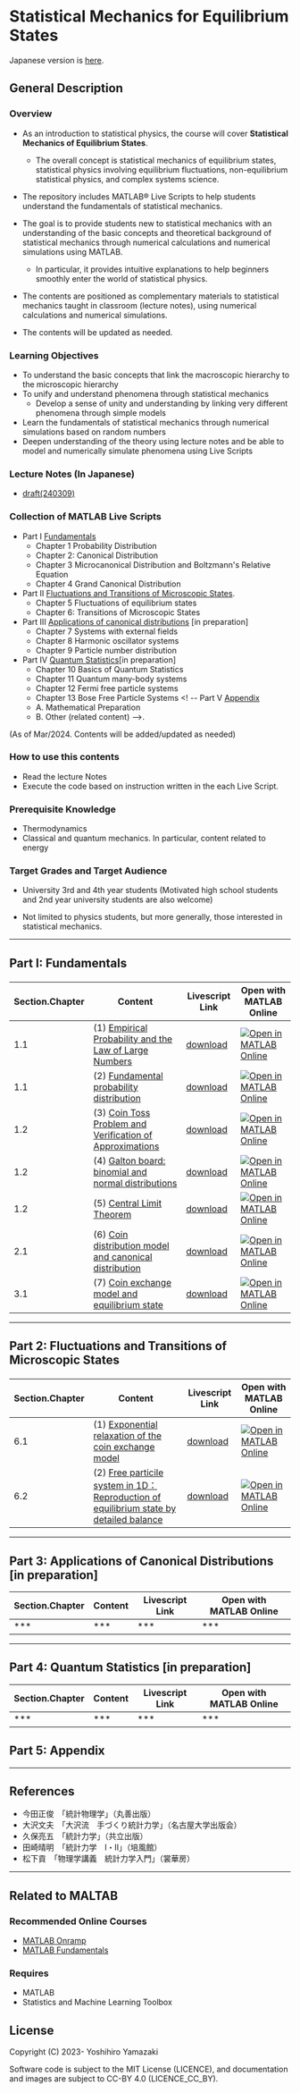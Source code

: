 # Statistical Mechanics for Equilibrium States

Japanese version is [here](README.md).

## General Description

### Overview

- As an introduction to statistical physics, the course will cover **Statistical Mechanics of Equilibrium States**.
  - The overall concept is statistical mechanics of equilibrium states, statistical physics involving equilibrium fluctuations, non-equilibrium statistical physics, and complex systems science.
- The repository includes MATLAB® Live Scripts to help students understand the fundamentals of statistical mechanics.
- The goal is to provide students new to statistical mechanics with an understanding of the basic concepts and theoretical background of statistical mechanics through numerical calculations and numerical simulations using MATLAB.
  - In particular, it provides intuitive explanations to help beginners smoothly enter the world of statistical physics.

- The contents are positioned as complementary materials to statistical mechanics taught in classroom (lecture notes), using numerical calculations and numerical simulations.

- The contents will be updated as needed.


### Learning Objectives

- To understand the basic concepts that link the macroscopic hierarchy to the microscopic hierarchy
- To unify and understand phenomena through statistical mechanics
  - Develop a sense of unity and understanding by linking very different phenomena through simple models
- Learn the fundamentals of statistical mechanics through numerical simulations based on random numbers
- Deepen understanding of the theory using lecture notes and be able to model and numerically simulate phenomena using Live Scripts

### Lecture Notes (In Japanese)

- [draft(240309)](https://waseda.box.com/s/xozrws2nlrkb0iuim7ylyg5xiv3fqwmh)

### Collection of MATLAB Live Scripts
- Part I <a href="#part01">Fundamentals</a>
  - Chapter 1 Probability Distribution
  - Chapter 2: Canonical Distribution
  - Chapter 3 Microcanonical Distribution and Boltzmann's Relative Equation
  - Chapter 4 Grand Canonical Distribution
- Part II <a href="#part02">Fluctuations and Transitions of Microscopic States</a>.
  - Chapter 5 Fluctuations of equilibrium states
  - Chapter 6: Transitions of Microscopic States
- Part III <a href="#part03">Applications of canonical distributions</a> [in preparation]
  - Chapter 7 Systems with external fields
  - Chapter 8 Harmonic oscillator systems
  - Chapter 9 Particle number distribution
- Part IV <a href="#part04">Quantum Statistics</a>[in preparation]
  - Chapter 10 Basics of Quantum Statistics
  - Chapter 11 Quantum many-body systems
  - Chapter 12 Fermi free particle systems
  - Chapter 13 Bose Free Particle Systems
<! -- Part V <a href="#part05">Appendix</a>
  - A. Mathematical Preparation
  - B. Other (related content) -->.

(As of Mar/2024. Contents will be added/updated as needed)

### How to use this contents

- Read the lecture Notes
- Execute the code based on instruction written in the each Live Script.

### Prerequisite Knowledge

- Thermodynamics
- Classical and quantum mechanics. In particular, content related to energy

### Target Grades and Target Audience

- University 3rd and 4th year students (Motivated high school students and 2nd year university students are also welcome)

- Not limited to physics students, but more generally, those interested in statistical mechanics.

---

## <p id="part01">Part I: Fundamentals</p>


<!-- ### ===== Overview =====

- will be updated later

### ===== Live Script ===== -->

| Section.Chapter | Content | Livescript Link| Open with MATLAB Online |
| --- | -------------- | -------------- | -------------- |
| 1.1 | (1) [Empirical Probability and the Law of Large Numbers](Livescripts/empirical_probability_statA_240205_en.md) | [download](https://github.com/yoshy2003/StatMech_A/raw/main/Livescripts/empirical_probability_statA_240205_en.mlx) | [![Open in MATLAB Online](https://www.mathworks.com/images/responsive/global/open-in-matlab-online.svg)](https://matlab.mathworks.com/open/github/v1?repo=yoshy2003/StatMech_A&file=Livescripts/empirical_probability_statA_240205_en.mlx) |
| 1.1 | (2) [Fundamental probability distribution](Livescripts/probability_distribution_statA_240205_en.md) | [download](https://github.com/yoshy2003/StatMech_A/raw/main/Livescripts/probability_distribution_statA_240205_en.mlx) | [![Open in MATLAB Online](https://www.mathworks.com/images/responsive/global/open-in-matlab-online.svg)](https://matlab.mathworks.com/open/github/v1?repo=yoshy2003/StatMech_A&file=Livescripts/probability_distribution_statA_240205_en.mlx) |
| 1.2 | (3) [Coin Toss Problem and Verification of Approximations](Livescripts/coin_toss_statA_240229_en.md) | [download](https://github.com/yoshy2003/StatMech_A/raw/main/Livescripts/coin_toss_statA_240229_en.mlx) | [![Open in MATLAB Online](https://www.mathworks.com/images/responsive/global/open-in-matlab-online.svg)](https://matlab.mathworks.com/open/github/v1?repo=yoshy2003/StatMech_A&file=Livescripts/coin_toss_statA_240229_en.mlx) |
| 1.2 | (4) [Galton board: binomial and normal distributions](Livescripts/galton_board_statA_240304_en.md)  | [download](https://github.com/yoshy2003/StatMech_A/raw/main/Livescripts/galton_board_statA_240304_en.mlx) | [![Open in MATLAB Online](https://www.mathworks.com/images/responsive/global/open-in-matlab-online.svg)](https://matlab.mathworks.com/open/github/v1?repo=yoshy2003/StatMech_A&file=Livescripts/galton_board_statA_240304_en.mlx)|
| 1.2 | (5) [Central Limit Theorem](Livescripts/central_limit_theorem_statA_240205.md) | [download](https://github.com/yoshy2003/StatMech_A/raw/main/Livescripts/central_limit_theorem_statA_240205.mlx) | [![Open in MATLAB Online](https://www.mathworks.com/images/responsive/global/open-in-matlab-online.svg)](https://matlab.mathworks.com/open/github/v1?repo=yoshy2003/StatMech_A&file=Livescripts/central_limit_theorem_statA_240205.mlx) |
| 2.1 | (6) [Coin distribution model and canonical distribution](Livescripts/coin_canonical_statA_240304.md)  | [download](https://github.com/yoshy2003/StatMech_A/raw/main/Livescripts/coin_canonical_statA_240304.mlx) | [![Open in MATLAB Online](https://www.mathworks.com/images/responsive/global/open-in-matlab-online.svg)](https://matlab.mathworks.com/open/github/v1?repo=yoshy2003/StatMech_A&file=Livescripts/coin_canonical_statA_240304.mlx)|
| 3.1 | (7) [Coin exchange model and equilibrium state](Livescripts/coin_exchange_statA_240304.md)  | [download](https://github.com/yoshy2003/StatMech_A/raw/main/Livescripts/coin_exchange_statA_240304.mlx) | [![Open in MATLAB Online](https://www.mathworks.com/images/responsive/global/open-in-matlab-online.svg)](https://matlab.mathworks.com/open/github/v1?repo=yoshy2003/StatMech_A&file=Livescripts/coin_exchange_statA_240304.mlx)|



---

## <p id="part02">Part 2: Fluctuations and Transitions of Microscopic States</p>

<!-- ### ===== Overview =====

- Will be updated later

#### ===== Live Script ===== -->

| Section.Chapter | Content | Livescript Link| Open with MATLAB Online |
| --- | -------------- | -------------- | -------------- |
| 6.1 | (1) [Exponential relaxation of the coin exchange model](Livescripts/coin_exchange_2_statA_240304.md) | [download](https://github.com/yoshy2003/StatMech_A/raw/main/Livescripts/coin_exchange_2_statA_240304.mlx) | [![Open in MATLAB Online](https://www.mathworks.com/images/responsive/global/open-in-matlab-online.svg)](https://matlab.mathworks.com/open/github/v1?repo=yoshy2003/StatMech_A&file=Livescripts/coin_exchange_2_statA_240304.mlx)|
| 6.2 | (2)  [Free particile system in 1D：Reproduction of equilibrium state by detailed balance](Livescripts/detailed_balance_statA_240304.md) | [download](https://github.com/yoshy2003/StatMech_A/raw/main/Livescripts/detailed_balance_statA_240304.mlx) | [![Open in MATLAB Online](https://www.mathworks.com/images/responsive/global/open-in-matlab-online.svg)](https://matlab.mathworks.com/open/github/v1?repo=yoshy2003/StatMech_A&file=Livescripts/detailed_balance_statA_240304.mlx)|


---

## Part 3: Applications of Canonical Distributions [in preparation]
<!-- ### ===== Overview =====

- will be updated later

### ===== Live Script ===== -->

| Section.Chapter | Content | Livescript Link| Open with MATLAB Online |
| --- | -------------- | -------------- | -------------- |
| *** | *** | *** | *** |


---

## Part 4: Quantum Statistics [in preparation]

<!-- ### ===== Overview =====

- will be updated later

### ===== Live Script ===== -->

| Section.Chapter | Content | Livescript Link| Open with MATLAB Online |
| --- | -------------- | -------------- | -------------- |
| *** | *** | *** | *** |




## Part 5: Appendix

<!-- ### ===== Overview =====

- will be updated later

### ===== Live Script ===== 

| Section.Chapter | Content | Livescript Link| Open with MATLAB Online |
| --- | -------------- | -------------- | -------------- |
| *** | (1) [Validity of Approximate Continuous Representation for Discrete Distributions](Livescripts/approx_dis_con.md) | [download](https://github.com/yoshy2003/StatMech_A/raw/main/Livescripts/approx_dis_con.mlx) | [![Open in MATLAB Online](https://www.mathworks.com/images/responsive/global/open-in-matlab-online.svg)](https://matlab.mathworks.com/open/github/v1?repo=yoshy2003/StatMech_A&file=Livescripts/approx_dis_con.mlx) |
| *** |(2) [Stirling's Formula: Proof and Approximation Accuracy](Livescripts/Stirling_formula_statA_240207.md) | [download](https://github.com/yoshy2003/StatMech_A/raw/main/Livescripts/Stirling_formula_statA_240207.mlx) | [![Open in MATLAB Online](https://www.mathworks.com/images/responsive/global/open-in-matlab-online.svg)](https://matlab.mathworks.com/open/github/v1?repo=yoshy2003/StatMech_A&file=Livescripts/Stirling_formula_statA_240207.mlx)|
| *** | (3) Random Walks and Diffusion  | In Preparation | [![Open in MATLAB Online](https://www.mathworks.com/images/responsive/global/open-in-matlab-online.svg)](https://matlab.mathworks.com/open/github/v1?repo=yoshy2003/StatMech_A&file=/Livescripts/random_walk_lec_21v1.mlx)  |
| *** |(4) Monte Carlo Methods and Area Estimates | *** | [![Open in MATLAB Online](https://www.mathworks.com/images/responsive/global/open-in-matlab-online.svg)](https://matlab.mathworks.com/open/github/v1?repo=yoshy2003/StatMech_A&file=Livescripts/Monte_Carlo_lec_21v1.mlx)|
| *** |(5) Ising Model | *** | [![Open in MATLAB Online](https://www.mathworks.com/images/responsive/global/open-in-matlab-online.svg)](https://matlab.mathworks.com/open/github/v1?repo=yoshy2003/StatMech_A&file=Livescripts/Monte_Carlo_lec_21v1.mlx)|
| *** | (1) [Generating uniform random numbers and plotting frequency distributions](Livescripts/uniform_random_number_histogram_lec_23.md)  | [download](https://github.com/yoshy2003/StatMech_A/raw/main/Livescripts/uniform_random_number_histogram_lec_23.mlx) | [![Open in MATLAB Online](https://www.mathworks.com/images/responsive/global/open-in-matlab-online.svg)](https://matlab.mathworks.com/open/github/v1?repo=yoshy2003/StatMech_A&file=/Livescripts/uniform_random_number_histogram_lec_23.mlx)  | -->


---

## References

- 今田正俊　「統計物理学」（丸善出版）
- 大沢文夫　「大沢流　手づくり統計力学」（名古屋大学出版会）
- 久保亮五　「統計力学」（共立出版）
- 田崎晴明　「統計力学　Ⅰ・Ⅱ」（培風館）
- 松下貢　「物理学講義　統計力学入門」（裳華房）

<!-- - [その他のreferences](refs.md) -->

---

## Related to MALTAB

### Recommended Online Courses

- [MATLAB Onramp](https://matlabacademy.mathworks.com/jp/details/matlab-onramp/gettingstarted)
- [MATLAB Fundamentals](https://matlabacademy.mathworks.com/jp/details/matlab-fundamentals/mlbe)

### Requires
- MATLAB
- Statistics and Machine Learning Toolbox

## License

Copyright (C) 2023- Yoshihiro Yamazaki

Software code is subject to the MIT License (LICENCE), and documentation and images are subject to CC-BY 4.0 (LICENCE_CC_BY).




